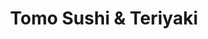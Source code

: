 ---
layout: place
title: "Tomo Sushi & Teriyaki"
permalink: /california/daly-city/tomo-sushi-teriyaki.html
stateAbbr: CA
stateName: California
cityName: Daly City
seo:
  name: "Tomo Sushi & Teriyaki"
  type: Restaurant
  links: null
description: "Straightforward pick for a large variety of creative rolls & hearty portions of classic Asian eats. Looking for sushi in Daly City, California? Check out Tom..."
place_id: ChIJbzxsjEB8j4ARKzKIS39vhbQ
photos:
  - name: >-
      places/ChIJbzxsjEB8j4ARKzKIS39vhbQ/photos/AeeoHcIrun3SfOQ9NL5RVBGGbA8zVbitmGDm-Dr88ZaBn2Xtuffy4GoFm2C2wCj92UJfhgqp5OK_y7UgEdEWmwW52aUcoxpSJZ_VOtBvwm7uBmR_b0U5QAEAwFUqK5w5kNXwf5Ah9_ZyVLHN82RfpkqexTEIoPUt2pE9blnoCMdXfoDBVYULdOzafBgXpph-WFOTxnyAzBMO_8KnI8TwKqJu6FVdJyz_H-vZGxKp8o6Akez7doYLp5cLVwyqk13lLtyTqcDtExETgH1chhbj8f8ew33r713Otg2MBlHxWpL8jwW59WBdzAGnk96Ho8WqtaHeIFTjG3BnbDUUFvF4-QOjF4Y1LG6D04tpqzP9MGq5L_XWn9KBoVutqMS4NjQmK3YKFzeZNn1sPpeaUUBOF8ghgNLQH1TpTpAGN1IO3dgj370U3TaV
    widthPx: 4096
    heightPx: 3072
    authorAttributions:
      - displayName: Simon Ayala
        uri: https://maps.google.com/maps/contrib/105122920005298624172
        photoUri: >-
          https://lh3.googleusercontent.com/a-/ALV-UjXXAxJL4TaXeSHGj1JBxYP3veO2UIC4JNXdswQ5i6On-KnQZRGg0w=s100-p-k-no-mo
    flagContentUri: >-
      https://www.google.com/local/imagery/report/?cb_client=maps_api_places.places_api&image_key=!1e10!2sCIHM0ogKEICAgIDGlsn22AE&hl=en-US
    googleMapsUri: >-
      https://www.google.com/maps/place//data=!3m4!1e2!3m2!1sCIHM0ogKEICAgIDGlsn22AE!2e10!4m2!3m1!1s0x808f7c408c6c3c6f:0xb4856f7f4b88322b
  - name: >-
      places/ChIJbzxsjEB8j4ARKzKIS39vhbQ/photos/AeeoHcIehfBwXt4JGxynr0jWYXdLFYSxvWDEAiwj5rOUaYbylqgtImXlFayt34UnvSIEcKeGKIO9zm_JtlqiFleuOgA5Me0txUjSTxp2wGpKV_bkVBZVfP1oV4kNWLjSsU3QrOT5ycrBj1kiPLOsM1ph5fPWi51rGDWHxPjge6-hP2G8Adgn5NRAxql2WQ2LmESwfQ5iau-eI_D37tNuExHnSU7FdXdLZitOqgWYkRHnrdjYHzqHDNdpo3XkSAFmzR0YKZtGFnx-2OFVyN2j6p9HQmY7jkALcNP0luJG81Hdh3rBzhQxsJK_L2bUDEaxU4I9vWU2CMxXsxpHn-2yUHj2ZwjF6rpWtuyx77bi7Zex1LemXGRR3iOQMBZxhY0lW_gCMOoiZ3ut7kOxgYTtLyxZLwJDvGbyVym8iPUNXqVkc41TEw
    widthPx: 4080
    heightPx: 2488
    authorAttributions:
      - displayName: Teresa Carrillo
        uri: https://maps.google.com/maps/contrib/106131126781130373899
        photoUri: >-
          https://lh3.googleusercontent.com/a-/ALV-UjV0me_JI7Tg3gL57Lol_NL-pGHOM2kz2z8wiJd4U6GE-RsK6iMl=s100-p-k-no-mo
    flagContentUri: >-
      https://www.google.com/local/imagery/report/?cb_client=maps_api_places.places_api&image_key=!1e10!2sCIHM0ogKEICAgIDGpPCBNg&hl=en-US
    googleMapsUri: >-
      https://www.google.com/maps/place//data=!3m4!1e2!3m2!1sCIHM0ogKEICAgIDGpPCBNg!2e10!4m2!3m1!1s0x808f7c408c6c3c6f:0xb4856f7f4b88322b
  - name: >-
      places/ChIJbzxsjEB8j4ARKzKIS39vhbQ/photos/AeeoHcJ4XAT0xiEVE0xbcRmMmWYgkueiyW-2Z0FkFVALvjOAUBmtfAbZU0fA6Lm2xgClfbTs5zvg7fkKOZV0nAV2-Z2DA8wP48flZOVhyb-d58PV77V3wMQMveG8OjhjKn8oJEPgO0DWU_-h7IVrYIDDGNIPTd2X4ErEk89D2ebFbO2yOQUk2LaCBFjCFAaDvZgs7S40hdD8emiQkYd21hBib4Q8gUOxCEqMBWC0gQyWN_FB_pJ5W8hTD9eHBGqCKZ-udXXMDZ-kt-SDcwT6L4FCdsOPsvOG2ds-IJjneZoR6KK350s7lfKSfhCX9jq5s5LSC1Bkbm6UEKxGFvdyVJOVhsF-IPblWuTVLKksbyuB73YhtQ_QdCQHZPWINyKdQ0t4ECpoDiH9rTRk1XxDVXJTihtpcwr9BRVKjS7dea7gVjVYrg
    widthPx: 4032
    heightPx: 3024
    authorAttributions:
      - displayName: Troff
        uri: https://maps.google.com/maps/contrib/113540872600367366039
        photoUri: >-
          https://lh3.googleusercontent.com/a-/ALV-UjX-X2OPa6jBbiN0dunqRs8ifcCB1e-E8DI3I264lxpHBCZubwBkbQ=s100-p-k-no-mo
    flagContentUri: >-
      https://www.google.com/local/imagery/report/?cb_client=maps_api_places.places_api&image_key=!1e10!2sCIHM0ogKEICAgMDQ4rjbKg&hl=en-US
    googleMapsUri: >-
      https://www.google.com/maps/place//data=!3m4!1e2!3m2!1sCIHM0ogKEICAgMDQ4rjbKg!2e10!4m2!3m1!1s0x808f7c408c6c3c6f:0xb4856f7f4b88322b
  - name: >-
      places/ChIJbzxsjEB8j4ARKzKIS39vhbQ/photos/AeeoHcIyW1nx3qybiqPFhQ4jNFdJ5SLPM8sHYXbYeexDyNdrszI8VszhI9wQfBkH4jDxCQEbmJF70axdmjQhS4EhyemQELz2ipkbdJEDjM20ZcOLictORiIxhw9mDTXlbZ9i39AtNwhZuen73OOxLdeYCwkM4X4wkqcjn6bgg_iT8vwZ_wiFWwRXiQlSU-N1jzVET9YdNxdlKxmZZ4n7a6PXNmPsicl2hYeoAySsyDKne9cvywbXUbjQ8LLkFf_zmws6ZSieawMrm8KZ8Odox2gDGs8hW-kukaTn1FrCgG0H_aA7HfhI6IUtNp2ZhfBxUSwvznjccvvkHINFBteRHx4WFSlxylBpAcBxBkfd6kwG6wkbcdQ4B5jnNGkpgv6NKy96YH2OIF-Sl2vw0SvIjbIDPzNArbhGLdU9vRYK9v9qutqVwqQJ
    widthPx: 4080
    heightPx: 3072
    authorAttributions:
      - displayName: Alexander Bulgakov
        uri: https://maps.google.com/maps/contrib/113219363682821350642
        photoUri: >-
          https://lh3.googleusercontent.com/a-/ALV-UjWbkq5_oeBp52v6PoGfCDicFyRAN_drz0HFOMdrZZzd9urpAMg=s100-p-k-no-mo
    flagContentUri: >-
      https://www.google.com/local/imagery/report/?cb_client=maps_api_places.places_api&image_key=!1e10!2sCIHM0ogKEICAgIDDvveOnAE&hl=en-US
    googleMapsUri: >-
      https://www.google.com/maps/place//data=!3m4!1e2!3m2!1sCIHM0ogKEICAgIDDvveOnAE!2e10!4m2!3m1!1s0x808f7c408c6c3c6f:0xb4856f7f4b88322b
  - name: >-
      places/ChIJbzxsjEB8j4ARKzKIS39vhbQ/photos/AeeoHcLdGIsRkBNYR65XviL6gWuddAxryTUsYX6tBNYtKMtdOzFYcbez_1NffhJSJzoC4SXT937HSiSNQlIXx_1RCyPjb0MoXVVZFU1aSggTsFDayfcW9LuXP8g5xU4OEubrJVy3lNMun0otcSPvfABM3iKSKAoO0I-qLo6A39Nzh4LfzTZCNplNquM6imm7TkKZQVGHpD_ee00TOs4HoylOffysT_A_DnfXAhkUQ2aEjfx-xR5eZlE0JDdQlL39JTjtwYAGkvHUO8j4LYFEk5BWAEmmRkNAXDKjoWc0V_91C79Ki8ZnDzwnbSbelj8JXMiVWZuqd4GAc8al1L9mUldrymn3pXJjZTzEhsY4onhog2cbfYwlMy6PT60YIiwBxkgKnCMSITHvWyvbKnfNeHRNwMyzieIu9f2IV9PcpK2uai-qPhF8
    widthPx: 3024
    heightPx: 4032
    authorAttributions:
      - displayName: Chris L
        uri: https://maps.google.com/maps/contrib/105368785416220800291
        photoUri: >-
          https://lh3.googleusercontent.com/a/ACg8ocKmgHmTlIDPlyhR6i6xvKkKoOx9CjdJDC50HID1djthhNqHIg=s100-p-k-no-mo
    flagContentUri: >-
      https://www.google.com/local/imagery/report/?cb_client=maps_api_places.places_api&image_key=!1e10!2sCIHM0ogKEICAgID7jaGynQE&hl=en-US
    googleMapsUri: >-
      https://www.google.com/maps/place//data=!3m4!1e2!3m2!1sCIHM0ogKEICAgID7jaGynQE!2e10!4m2!3m1!1s0x808f7c408c6c3c6f:0xb4856f7f4b88322b
  - name: >-
      places/ChIJbzxsjEB8j4ARKzKIS39vhbQ/photos/AeeoHcIDMV8mchUT81dHlk0Lj1TQVmoZ-6_smBSy1ojaniWPe5RMwlmBrJAM-_yjGjpDJNxFgrsiSr3qDZharsG8DyJWGcsKOK76E5ivmErBQbtZDYLOj1Sp-_HE4jXGwHtVoh6RCy11MlzUpEEkCFTAutb96JhfnOoXeDHVUBLMLZx2-8pLW5PwkzPptDS7Y6H9K9YPFZjTyFigv8gchDubdcp10YzrEaAI-4FUzmQkFiAiFGzKoRSNkMuI085sE9VUuGh35-tL7yhJtiU21ZtAdj5Fy7agHwDy4CeYp9ioNzIVDFnK6SxIgJ4WAakWY1A9rAJm9oVLYvm7dRCovNXVFtWAIk2wv_569VqnGhjIuPnsNHZeDo5SAWqCE-S_9qkRJibJmxBuzdUepX4bdnPlaveIMwU6nbVn-dya9GILBoJswg
    widthPx: 4032
    heightPx: 3024
    authorAttributions:
      - displayName: Jay Colond
        uri: https://maps.google.com/maps/contrib/110529748527440440458
        photoUri: >-
          https://lh3.googleusercontent.com/a-/ALV-UjVQvmFgdO0W7d7b_mKh2pkU4VsiAe5S7TYE8GJpPY-NxIxZbxySBg=s100-p-k-no-mo
    flagContentUri: >-
      https://www.google.com/local/imagery/report/?cb_client=maps_api_places.places_api&image_key=!1e10!2sCIHM0ogKEICAgIC12fDeKg&hl=en-US
    googleMapsUri: >-
      https://www.google.com/maps/place//data=!3m4!1e2!3m2!1sCIHM0ogKEICAgIC12fDeKg!2e10!4m2!3m1!1s0x808f7c408c6c3c6f:0xb4856f7f4b88322b
  - name: >-
      places/ChIJbzxsjEB8j4ARKzKIS39vhbQ/photos/AeeoHcLToPVNXgmyCmOodVWyEDhdUnAXaQHspUgWAPb4leisIpR3MHuNBlR4QAZCZPzN10vVTCJFnvt3sBSa9qf0ZlcBaeJ2EBoZLS1b3Rx77UQFgrxKDBZE3bC9-JEcEN0Dq8x25_5bYXIJ2UtEKcr7NFT3cLBVdhpIjIbI0hzILHeiuoxPiaJjavOUgaXj80iA4GIUhKuJcAKFPFD5mJsXAMmv00iW2kITuVfxjed3DRBrl_2wDIkpSjVm_71TsDx6R0v7IDjJ9XW9gzqL9IdpLaV5-yYuxpYGFhGpKMylPG3I-J4w7ZxjNeXWSwelL1SBvI4isJIgsXypRZF9vT4EAFmsrcC6UNRrQEwCZTl0tdd4ox8P_bJo6huz_HsYlW-iGgpPJZfprNHBkpn9MdkwJGrU35xrUOUl3xwMfBHcQ80
    widthPx: 4800
    heightPx: 3600
    authorAttributions:
      - displayName: Alzila
        uri: https://maps.google.com/maps/contrib/104697953974124489732
        photoUri: >-
          https://lh3.googleusercontent.com/a-/ALV-UjUBGmPMuR0Nj40Ns5NtKwnK2bQ8A-KdNZlGKk18ESN0L0iNGNX9=s100-p-k-no-mo
    flagContentUri: >-
      https://www.google.com/local/imagery/report/?cb_client=maps_api_places.places_api&image_key=!1e10!2sCIHM0ogKEICAgIC5kfeOFQ&hl=en-US
    googleMapsUri: >-
      https://www.google.com/maps/place//data=!3m4!1e2!3m2!1sCIHM0ogKEICAgIC5kfeOFQ!2e10!4m2!3m1!1s0x808f7c408c6c3c6f:0xb4856f7f4b88322b
  - name: >-
      places/ChIJbzxsjEB8j4ARKzKIS39vhbQ/photos/AeeoHcImKxDw25cn_-vjMMXBiWnGjaX1u_BAPBfHRAVOHLQH9gA-jhSdVLWzIzqf6GZNWgSM3RCs1UN6gJ6o6T4gFVfESjkuyGAsRkPuUzX5k_ZX7L4eoxegogNLL_AMXU7FEKvuq3rESrEAgGg1AB-9s5r5tnUH5R9pbb4GFUAs9HKL41LtBD8t0JFVHJ0HVE2hIdyP3l0sLaQZubKt57-ZC7WFL3QcEulJNzYweoH1nBi_eCI3jprdxem0Kww-PhoBQ-FlncI7MHH38gSjy6l_GYGoOC4bVXczz_fL42UdocSmFHGtLFrdHjy56KosSf8k2mQIUnQBHWi0DqkJwnGioqEm3v6AHLfd1FKWRjrlKbNVxVMaRMkhJBiOR2-mZKkaBnnXfLEArq1dctlz7O24Yn4SMkDCcJdDD5rseSCw-YI
    widthPx: 3072
    heightPx: 4080
    authorAttributions:
      - displayName: Susanne Millar
        uri: https://maps.google.com/maps/contrib/102019326811040092831
        photoUri: >-
          https://lh3.googleusercontent.com/a-/ALV-UjVaUCp6qvDxT8RWodmqrLv_S6oQq5mCS8P5tnNNWj69bBGwgy-34Q=s100-p-k-no-mo
    flagContentUri: >-
      https://www.google.com/local/imagery/report/?cb_client=maps_api_places.places_api&image_key=!1e10!2sCIHM0ogKEICAgIDX2Pi4fQ&hl=en-US
    googleMapsUri: >-
      https://www.google.com/maps/place//data=!3m4!1e2!3m2!1sCIHM0ogKEICAgIDX2Pi4fQ!2e10!4m2!3m1!1s0x808f7c408c6c3c6f:0xb4856f7f4b88322b
  - name: >-
      places/ChIJbzxsjEB8j4ARKzKIS39vhbQ/photos/AeeoHcKpun2FedU0e9V2RfutGehtGvPp5Kf9_GjqpvTpk4R5ppaXBtkZrTkMDZotf6YPoEmjkKqpLXJw-5u5WzeArmMuXYpw8tOPfhrDbQZQFxi-WO21WeZo4Y0xtSTBelDAGa_Ea_GIM09-S5bnYyYncq4-59WRF4aez7bNgqIUyTflssNSXSXxcOiE7Sr2h5WBoQalvGMge0a7T6uH7k4msCga0n_LSVGNPyrxQRjmMuzN1jWZHTNPbob6cfHZqkzbGi8BWAyim4Hf7nhHn0OJguUTEABpkCimJpx069bwpUaITukN8AYtH8YRkdw1tOarO1eRvdcYa1X3zeBzfwOowZWoVa82NvuJmWxBaf2duLxhxqNoxJElu86vu2XzU5wIm7kQZYErOZbUtK3jKGWAIwd-ocDcihh_vH8sGmpNn9AkcDyJ
    widthPx: 3000
    heightPx: 4000
    authorAttributions:
      - displayName: Beverly Popek
        uri: https://maps.google.com/maps/contrib/111336180983431229909
        photoUri: >-
          https://lh3.googleusercontent.com/a-/ALV-UjXGL0eyHeWQ-Z6z-Z5eGt9qfPQt7YkT6iN1YMCMjalaQMT46fk7aw=s100-p-k-no-mo
    flagContentUri: >-
      https://www.google.com/local/imagery/report/?cb_client=maps_api_places.places_api&image_key=!1e10!2sCIHM0ogKEICAgID-8oDQ7QE&hl=en-US
    googleMapsUri: >-
      https://www.google.com/maps/place//data=!3m4!1e2!3m2!1sCIHM0ogKEICAgID-8oDQ7QE!2e10!4m2!3m1!1s0x808f7c408c6c3c6f:0xb4856f7f4b88322b
  - name: >-
      places/ChIJbzxsjEB8j4ARKzKIS39vhbQ/photos/AeeoHcIAgeFAA_8d4g4_Hkt_haLX4hS6eLsIUJaGgWKaxps8D6_wvM7N3tCOZMT9dap36MiRg270kYwgzwrUc-5RT_nLeEO6gZvWdB50ZxAGGyXIv6AWiwqPt2JIefME9X1q68BTfpn2oNMDVHN2NX3678VUHBDk4CCH2wZ8xWVIPEFwBfvCbCcLtGAJFnzgd0CsfNHh5ZaqD4Ln_hNV5xdQc40aKBDBU8aDHMBSx0qRLnHy2efj7WRgh6UKaP-lSQwTGYvNaowqmv9l_8eFIGond0FJjoDU2zsCQykqOpwXNm_ZE54GX8c_feeKOp4fiKJMjod4khT6EtL0pw1GjUjHlNEkYftRk4lrN9CvoYzd1EaKhwPwhkaFVyj8QhDkDGxUgOp_XN8HM90SgBIcVA8aRtF7VvwNmnjlNWa1YuBVT6HGUjbp
    widthPx: 3600
    heightPx: 4800
    authorAttributions:
      - displayName: Paul Holland
        uri: https://maps.google.com/maps/contrib/117047899167499192102
        photoUri: >-
          https://lh3.googleusercontent.com/a-/ALV-UjVr0fZj3-wEl6BXf29ewI5BORDHVFfLafJBe-Ddi-_J1H5aDcYA=s100-p-k-no-mo
    flagContentUri: >-
      https://www.google.com/local/imagery/report/?cb_client=maps_api_places.places_api&image_key=!1e10!2sCIHM0ogKEICAgIDXsJr3kgE&hl=en-US
    googleMapsUri: >-
      https://www.google.com/maps/place//data=!3m4!1e2!3m2!1sCIHM0ogKEICAgIDXsJr3kgE!2e10!4m2!3m1!1s0x808f7c408c6c3c6f:0xb4856f7f4b88322b
address: '1901 Junipero Serra Blvd # G, Daly City, CA 94014, USA'
street: '1901 Junipero Serra Blvd # G'
city: Daly City
state: CA
zip: '94014'
country: USA
neighborhood: null
latitude: '37.702086'
longitude: '-122.470569'
accessibility_options:
  wheelchairAccessibleParking: true
  wheelchairAccessibleEntrance: true
  wheelchairAccessibleRestroom: true
  wheelchairAccessibleSeating: true
business_status: OPERATIONAL
name: Tomo Sushi & Teriyaki
google_maps_links:
  directionsUri: >-
    https://www.google.com/maps/dir//''/data=!4m7!4m6!1m1!4e2!1m2!1m1!1s0x808f7c408c6c3c6f:0xb4856f7f4b88322b!3e0
  placeUri: https://maps.google.com/?cid=13007925691248292395
  writeAReviewUri: >-
    https://www.google.com/maps/place//data=!4m3!3m2!1s0x808f7c408c6c3c6f:0xb4856f7f4b88322b!12e1
  reviewsUri: >-
    https://www.google.com/maps/place//data=!4m4!3m3!1s0x808f7c408c6c3c6f:0xb4856f7f4b88322b!9m1!1b1
  photosUri: >-
    https://www.google.com/maps/place//data=!4m3!3m2!1s0x808f7c408c6c3c6f:0xb4856f7f4b88322b!10e5
primary_type: Japanese Restaurant
opening_hours:
  regular: null
  current: null
secondary_opening_hours:
  regular:
    weekdayDescriptions: null
    type: null
  current:
    weekdayDescriptions: null
    type: null
phone: (650) 991-1045
price_level: PRICE_LEVEL_MODERATE
price_range: $20 &ndash; $30
rating: '4.3'
rating_count: 504
website: null
reviews:
  - name: >-
      places/ChIJbzxsjEB8j4ARKzKIS39vhbQ/reviews/ChdDSUhNMG9nS0VJQ0FnTUR3N19TaWhBRRAB
    relativePublishTimeDescription: 2 weeks ago
    rating: 5
    text:
      text: >-
        The staff here are really courteous and respectful even though it’s a
        casual semi-casual establishment. Their menu is quite extensive and has
        something for everyone. We 2 parents and 2 young kids ordered some
        nigiri, a 49er roll, California roll, 2x shiitake rolls and a yam roll.
        Their sushi rice and imitation crab is done really well and made the
        food pretty enjoyable. I was a little confused by their yam roll, didn’t
        expect it to be tempura battered slivers of yam (was expecting roasted
        carmelized yam maki). Salmon nigiri was silky, 49er roll was well put
        together overall. Complimentary green tea was also toasty.
      languageCode: en
    originalText:
      text: >-
        The staff here are really courteous and respectful even though it’s a
        casual semi-casual establishment. Their menu is quite extensive and has
        something for everyone. We 2 parents and 2 young kids ordered some
        nigiri, a 49er roll, California roll, 2x shiitake rolls and a yam roll.
        Their sushi rice and imitation crab is done really well and made the
        food pretty enjoyable. I was a little confused by their yam roll, didn’t
        expect it to be tempura battered slivers of yam (was expecting roasted
        carmelized yam maki). Salmon nigiri was silky, 49er roll was well put
        together overall. Complimentary green tea was also toasty.
      languageCode: en
    authorAttribution:
      displayName: Jackie T
      uri: https://www.google.com/maps/contrib/104175812324639944627/reviews
      photoUri: >-
        https://lh3.googleusercontent.com/a-/ALV-UjU6W0KeyZiLcEBxf6bcS-GsfEAme3TUhyaz6jqLDjPIaLwyVGVT=s128-c0x00000000-cc-rp-mo
    publishTime: '2025-03-29T04:28:52.859655Z'
    flagContentUri: >-
      https://www.google.com/local/review/rap/report?postId=ChdDSUhNMG9nS0VJQ0FnTUR3N19TaWhBRRAB&d=17924085&t=1
    googleMapsUri: >-
      https://www.google.com/maps/reviews/data=!4m6!14m5!1m4!2m3!1sChdDSUhNMG9nS0VJQ0FnTUR3N19TaWhBRRAB!2m1!1s0x808f7c408c6c3c6f:0xb4856f7f4b88322b
  - name: >-
      places/ChIJbzxsjEB8j4ARKzKIS39vhbQ/reviews/ChZDSUhNMG9nS0VJQ0FnSURfaVlLUGNREAE
    relativePublishTimeDescription: 2 months ago
    rating: 5
    text:
      text: >-
        We have been coming here for years and it is always a treat to be in
        this fantastic location. The atmosphere, the service, how they
        recognized you after a certain amount of viaita, and even how they
        remember you  is just a testament to the good service  the food is
        delightful.
      languageCode: en
    originalText:
      text: >-
        We have been coming here for years and it is always a treat to be in
        this fantastic location. The atmosphere, the service, how they
        recognized you after a certain amount of viaita, and even how they
        remember you  is just a testament to the good service  the food is
        delightful.
      languageCode: en
    authorAttribution:
      displayName: Jason Budowski
      uri: https://www.google.com/maps/contrib/104675418019282388244/reviews
      photoUri: >-
        https://lh3.googleusercontent.com/a-/ALV-UjWNRdPkK2TrBmL2r4uG8KMXxVdOFR8q5bGyWL4-2mCjrjRNmQ=s128-c0x00000000-cc-rp-mo
    publishTime: '2025-01-25T04:14:42.257481Z'
    flagContentUri: >-
      https://www.google.com/local/review/rap/report?postId=ChZDSUhNMG9nS0VJQ0FnSURfaVlLUGNREAE&d=17924085&t=1
    googleMapsUri: >-
      https://www.google.com/maps/reviews/data=!4m6!14m5!1m4!2m3!1sChZDSUhNMG9nS0VJQ0FnSURfaVlLUGNREAE!2m1!1s0x808f7c408c6c3c6f:0xb4856f7f4b88322b
  - name: >-
      places/ChIJbzxsjEB8j4ARKzKIS39vhbQ/reviews/ChdDSUhNMG9nS0VJQ0FnSUMzc2JxczdBRRAB
    relativePublishTimeDescription: 5 months ago
    rating: 3
    text:
      text: >-
        I think it’s fine.


        The Don I had was a bit mushy and a little larger than I expected, but I
        guess that’s normal in America. Looking around others seemed to enjoy
        their meals or at least the atmosphere.


        The service was prompt and respectful, too.
      languageCode: en
    originalText:
      text: >-
        I think it’s fine.


        The Don I had was a bit mushy and a little larger than I expected, but I
        guess that’s normal in America. Looking around others seemed to enjoy
        their meals or at least the atmosphere.


        The service was prompt and respectful, too.
      languageCode: en
    authorAttribution:
      displayName: David Cooper
      uri: https://www.google.com/maps/contrib/104871665205203625091/reviews
      photoUri: >-
        https://lh3.googleusercontent.com/a-/ALV-UjVuJ55a-XSv3fmPwo_oD2Ar9rBSZTz1cE7MXjzy0AXrMvEAZ9TzNg=s128-c0x00000000-cc-rp-mo-ba2
    publishTime: '2024-11-06T14:28:46.110779Z'
    flagContentUri: >-
      https://www.google.com/local/review/rap/report?postId=ChdDSUhNMG9nS0VJQ0FnSUMzc2JxczdBRRAB&d=17924085&t=1
    googleMapsUri: >-
      https://www.google.com/maps/reviews/data=!4m6!14m5!1m4!2m3!1sChdDSUhNMG9nS0VJQ0FnSUMzc2JxczdBRRAB!2m1!1s0x808f7c408c6c3c6f:0xb4856f7f4b88322b
  - name: >-
      places/ChIJbzxsjEB8j4ARKzKIS39vhbQ/reviews/ChZDSUhNMG9nS0VJQ0FnSURPOTdxU0N3EAE
    relativePublishTimeDescription: 2 years ago
    rating: 5
    text:
      text: >-
        I'm more a meat & tater guy. But I was pleasantly surprised at Tomos.
        Staff was cordial, patient and helpful. The eats were very palatable.
        Prices were reasonable. I'd return. Big plus for this location was that
        it was a hop, skip and a jump from the movie theater!
      languageCode: en
    originalText:
      text: >-
        I'm more a meat & tater guy. But I was pleasantly surprised at Tomos.
        Staff was cordial, patient and helpful. The eats were very palatable.
        Prices were reasonable. I'd return. Big plus for this location was that
        it was a hop, skip and a jump from the movie theater!
      languageCode: en
    authorAttribution:
      displayName: Ray (Bingo)
      uri: https://www.google.com/maps/contrib/111814159705660596524/reviews
      photoUri: >-
        https://lh3.googleusercontent.com/a-/ALV-UjUMckHxN3molLXWz0TxP-HlF4lby4e2PB8vHIVfJL7IoMTP0fk=s128-c0x00000000-cc-rp-mo-ba4
    publishTime: '2022-07-16T18:50:54.508924Z'
    flagContentUri: >-
      https://www.google.com/local/review/rap/report?postId=ChZDSUhNMG9nS0VJQ0FnSURPOTdxU0N3EAE&d=17924085&t=1
    googleMapsUri: >-
      https://www.google.com/maps/reviews/data=!4m6!14m5!1m4!2m3!1sChZDSUhNMG9nS0VJQ0FnSURPOTdxU0N3EAE!2m1!1s0x808f7c408c6c3c6f:0xb4856f7f4b88322b
  - name: >-
      places/ChIJbzxsjEB8j4ARKzKIS39vhbQ/reviews/ChZDSUhNMG9nS0VJQ0FnSUQ5bXNTTmJnEAE
    relativePublishTimeDescription: 5 months ago
    rating: 4
    text:
      text: |-
        My beautiful mother Sharon had the bento box and it was delicious.
        I had the Dragon Roll and it was fantastic.
        Great place to stop in before the movies!
        Food is always really good and the service is fast.
        There's free parking in a garage nearby.
      languageCode: en
    originalText:
      text: |-
        My beautiful mother Sharon had the bento box and it was delicious.
        I had the Dragon Roll and it was fantastic.
        Great place to stop in before the movies!
        Food is always really good and the service is fast.
        There's free parking in a garage nearby.
      languageCode: en
    authorAttribution:
      displayName: Susanne Millar
      uri: https://www.google.com/maps/contrib/102019326811040092831/reviews
      photoUri: >-
        https://lh3.googleusercontent.com/a-/ALV-UjVaUCp6qvDxT8RWodmqrLv_S6oQq5mCS8P5tnNNWj69bBGwgy-34Q=s128-c0x00000000-cc-rp-mo-ba5
    publishTime: '2024-10-23T20:26:55.463309Z'
    flagContentUri: >-
      https://www.google.com/local/review/rap/report?postId=ChZDSUhNMG9nS0VJQ0FnSUQ5bXNTTmJnEAE&d=17924085&t=1
    googleMapsUri: >-
      https://www.google.com/maps/reviews/data=!4m6!14m5!1m4!2m3!1sChZDSUhNMG9nS0VJQ0FnSUQ5bXNTTmJnEAE!2m1!1s0x808f7c408c6c3c6f:0xb4856f7f4b88322b
parking_options:
  freeParkingLot: true
  freeStreetParking: true
  valetParking: false
  freeGarageParking: true
payment_options:
  acceptsCreditCards: true
  acceptsDebitCards: true
  acceptsCashOnly: false
  acceptsNfc: true
allow_dogs: null
curbside_pickup: null
delivery: true
dine_in: true
good_for_children: true
good_for_groups: true
good_for_sports: null
live_music: false
menu_for_children: true
outdoor_seating: false
reservable: null
restroom: true
serves_beer: true
serves_breakfast: false
serves_brunch: false
serves_cocktails: null
serves_coffee: null
serves_dinner: true
serves_dessert: true
serves_lunch: true
serves_vegetarian_food: null
serves_wine: true
takeout: true
summary: >-
  Straightforward pick for a large variety of creative rolls & hearty portions
  of classic Asian eats.

---